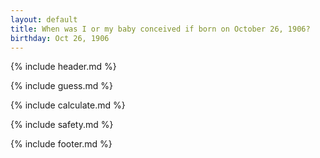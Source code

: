 ```yaml
---
layout: default
title: When was I or my baby conceived if born on October 26, 1906?
birthday: Oct 26, 1906
---
```


{% include header.md %}

{% include guess.md %}

{% include calculate.md %}

{% include safety.md %}

{% include footer.md %}



